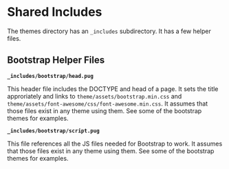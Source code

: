 
# Shared Includes #

The themes directory has an `_includes` subdirectory. It has a few helper files.

## Bootstrap Helper Files #

**`_includes/bootstrap/head.pug`**

This header file includes the DOCTYPE and head of a page.
It sets the title approriately and links to
`theme/assets/bootstrap.min.css` and
`theme/assets/font-awesome/css/font-awesome.min.css`. It assumes that those
files exist in any theme using them. See some of the bootstrap themes for
examples.

**`_includes/bootstrap/script.pug`**

This file references all the JS files needed for Bootstrap to work.
It assumes that those
files exist in any theme using them. See some of the bootstrap themes for
examples.
